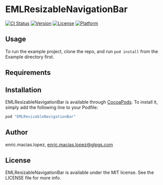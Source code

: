 # EMLResizableNavigationBar

[![CI Status](http://img.shields.io/travis/enric.macias.lopez/EMLResizableNavigationBar.svg?style=flat)](https://travis-ci.org/enric.macias.lopez/EMLResizableNavigationBar)
[![Version](https://img.shields.io/cocoapods/v/EMLResizableNavigationBar.svg?style=flat)](http://cocoapods.org/pods/EMLResizableNavigationBar)
[![License](https://img.shields.io/cocoapods/l/EMLResizableNavigationBar.svg?style=flat)](http://cocoapods.org/pods/EMLResizableNavigationBar)
[![Platform](https://img.shields.io/cocoapods/p/EMLResizableNavigationBar.svg?style=flat)](http://cocoapods.org/pods/EMLResizableNavigationBar)

## Usage

To run the example project, clone the repo, and run `pod install` from the Example directory first.

## Requirements

## Installation

EMLResizableNavigationBar is available through [CocoaPods](http://cocoapods.org). To install
it, simply add the following line to your Podfile:

```ruby
pod "EMLResizableNavigationBar"
```

## Author

enric.macias.lopez, enric.macias.lopez@glpgs.com

## License

EMLResizableNavigationBar is available under the MIT license. See the LICENSE file for more info.
